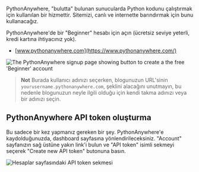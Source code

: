 PythonAnywhere, "bulutta" bulunan sunucularda Python kodunu çalıştırmak için kullanılan bir hizmettir. Sitemizi, canlı ve internette barındırmak için bunu kullanacağız.

PythonAnywhere'de bir "Beginner" hesabı için açın (ücretsiz seviye yeterli, kredi kartına ihtiyacınız yok).

* [www.pythonanywhere.com](https://www.pythonanywhere.com/)

![The PythonAnywhere signup page showing button to create a the free 'Beginner' account](../deploy/images/pythonanywhere_beginner_account_button.png)

> **Not** Burada kullanıcı adınızı seçerken, blogunuzun URL'sinin `yourusername.pythonanywhere.com`, şeklini alacağını unutmayın, bu nedenle blogunuzun neyle ilgili olduğu için kendi takma adınızı veya bir adınızı seçin.

## PythonAnywhere API token oluşturma

Bu sadece bir kez yapmanız gereken bir şey. PythonAnywhere'e kaydolduğunuzda, dashboard sayfasına yönlendirileceksiniz. "Account" sayfanızın sağ üstüne yakın link'i bulun ve "API token" isimli sekmeyi seçerek "Create new API token" butonuna basın.

![Hesaplar sayfasındaki API token sekmesi](../deploy/images/pythonanywhere_create_api_token.png)